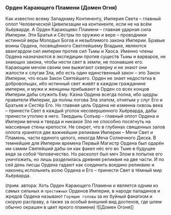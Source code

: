 ###  Орден Карающего Пламени (Домен Огня)
Как известно всему Западнаму Континенту, Империя Света – главный оплот Человеческой Цивилизации на континенте, если не на всём Хьёрварде. А Орден Карающево Пламени – главная ударная сила Империи. Эти Братья и Сёстры по оружию и вере – проводники истинной веры Молодых Богов и незыблимого закона Империи. Бравые воины Ордена, посвящённого Светлейшему Владыке, являются авангардом сил империи против сил Тьмы и Хаоса. Именно члены Ордена назначаются в экспедиции против существ Тьмы и варваров, не знающих закона, чтобы нести свет в земли, не познавшие его. Карающим мечом своим они выжигают скверну и не знают они жалости к слугам Зла, ибо есть один единственный закон – это Закон Империи, что есьм Закон Святейшего.
Орден не знает недостатка в добровольцах, ибо истинный свет живёт в каждом гражданине империи, и мужи и женщины прибывают в Орден со всех концов Империи дабы служить Ему.
Казна Ордена всегда полна, ибо щедры правители Империи, да полны логова Зла златом, отнятым у слуг Его и Братьев и Сестёр Его. Но главная цель Ордена не изменна сквозь века – принести Свет в каждый уголок несовершенного Хьёрварда, дабы принести утопию в него.
Твердынь Солъер – главный оплот Ордена и Империи вечна и тверда и никакое Зло не способно посягнуть на массивные стены крепости.
Не секрет, что в глубинах священных залов оплота хранятся две важнейшие реликвии Империи – Мечи Свет и Пламень, части единого целого, некогда Меча Солнечного Диска. В темнейшие для Империи времена Первый Магистр Ордена был одарён им самим Святейший дабы он как факел нёс его во Тьме в будущее ведя за собой Человечество. Но расколот был меч Злом в попытке его уничтожить, но лишь разделилась древняя реликвия на две части. И по сей день писцы Ордена гадают как соединить воедино реликвию и наконец испольнить волю Ордена и Его – принести Свет в тёмный мир Хьёрварда.

(прим. автора: Хоть Орден Карающего Пламени и является одним из самых сильных и `престижных` Орденов Империи, в народе паладинов и жредов Ордена называют `Горящие головы` за их буйный фанатизм и скорую расправу, а также за особый внешний вид доспехов, где шлем обычно окрашен в цвет яркого пламени)
![[Домен Огоня]]